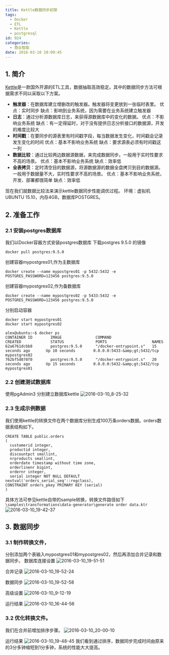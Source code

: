```yaml
---
title: Kettle数据同步初探
tags:
  - Docker
  - ETL
  - Kettle
  - postgresql
id: 924
categories:
  - 商业智能
date: 2016-03-10 20:09:45
---
```

## 1. 简介
[Kettle](http://community.pentaho.com/projects/data-integration/)是一款国外开源的ETL工具，数据抽取高效稳定。其中的数据同步方法可根据需求不同以采取以下方案。
* **触发器**：在数据库建立增删改的触发器。触发器将变更放到一张临时表里。
优点：实时同步
缺点：影响到业务系统，因为需要在业务系统建立触发器
* **日志**：通过分析源数据库日志，来获得源数据库中的变化的数据。
优点：不影响业务系统
缺点：有一定得延时，对于没有提供日志分析接口的数据源，开发的难度比较大
* **时间戳**：在要同步的源表里有时间戳字段，每当数据发生变化，时间戳会记录发生变化的时间
优点：基本不影响业务系统
缺点：要求源表必须有时间戳这一列
* **数据比较**：通过比较两边数据源数据，来完成数据同步。一般用于实时性要求不高的场景。
优点：基本不影响业务系统
缺点：效率低
* **全表拷贝**：定时清空目的数据源，将源数据源的数据全盘拷贝到目的数据源。一般用于数据量不大，实时性要求不高的场景。
优点：基本不影响业务系统，开发、部署都很简单
缺点：效率低

现在我们就数据比较法来演示kettle数据同步性能调优过程。
环境：虚拟机UBUNTU 15.10，内存4GB，数据库POSTGRES。

## 2. 准备工作
### 2.1 安装postgres数据库
我们以Docker容器方式安装postgres数据库
下载postgres 9.5.0 的镜像
	
	docker pull postgres:9.5.0
创建容器mypostgres01,作为主数据库

    docker create --name mypostgres01 -p 5432:5432 -e POSTGRES_PASSWORD=123456 postgres:9.5.0
   
创建容器mypostgres02,作为备数据库

	docker create --name mypostgres02 -p 5433:5432 -e POSTGRES_PASSWORD=123456 postgres:9.5.0
    
分别启动容器

    docker start mypostgres01 
    docker start mypostgres02
	
	alex@ubuntu:~$ docker ps
    CONTAINER ID        IMAGE               COMMAND                  CREATED             STATUS              PORTS                    NAMES
    62a6761dcbb8        postgres:9.5.0      "/docker-entrypoint.s"   15 seconds ago       Up 10 seconds        0.0.0.0:5433-&amp;gt;5432/tcp   mypostgres02
    762bf5d078f0        postgres:9.5.0      "/docker-entrypoint.s"   20 seconds ago       Up 15 seconds        0.0.0.0:5432-&amp;gt;5432/tcp   mypostgres01
    

### 2.2 创建测试数据库
使用pgAdmin3 分别建立数据库kettle
![2016-03-10_8-25-32](http://orufryv17.bkt.clouddn.com/wp-content/uploads/2016/03/2016-03-10_8-25-32.jpg)

### 2.3 生成示例数据
我们使用kettle的转换文件在两个数据库分别生成100万条orders数据。orders数据表结构如下。

    CREATE TABLE public.orders
    (
      customerid integer,
      productid integer,
      discountpct smallint,
      nrproducts smallint,
      orderdate timestamp without time zone,
      orderlinenr bigint,
      ordernr integer,
      serial integer NOT NULL DEFAULT nextval('orders_serial_seq'::regclass),
    CONSTRAINT orders_pkey PRIMARY KEY (serial)
    )

具体方法可参见kettle自带的sample转换，转换文件路径如下
`\samples\transformations\data-generator\generate order data.ktr`
![2016-03-10_19-42-37](http://orufryv17.bkt.clouddn.com/wp-content/uploads/2016/03/2016-03-10_19-42-37.jpg)

## 3. 数据同步
### 3.1 制作转换文件，
分别添加两个表输入mypostgres01和mypostgres02，然后再添加合并记录和数据同步。
数据库连接设置
![2016-03-10_19-51-51](http://orufryv17.bkt.clouddn.com/wp-content/uploads/2016/03/2016-03-10_19-51-51.jpg)

合并记录
![2016-03-10_19-52-24](http://orufryv17.bkt.clouddn.com/wp-content/uploads/2016/03/2016-03-10_19-52-24.jpg)

数据同步
![2016-03-10_19-52-58](http://orufryv17.bkt.clouddn.com/wp-content/uploads/2016/03/2016-03-10_19-52-58.jpg)

高级设置
![2016-03-10_9-12-19](http://orufryv17.bkt.clouddn.com/wp-content/uploads/2016/03/2016-03-10_9-12-19-1.jpg)

运行结果
![2016-03-10_16-44-56](http://orufryv17.bkt.clouddn.com/wp-content/uploads/2016/03/2016-03-10_16-44-56.jpg)

### 3.2 优化转换文件。
我们在合并前增加排序步骤。
![2016-03-10_20-00-10](http://orufryv17.bkt.clouddn.com/wp-content/uploads/2016/03/2016-03-10_20-00-10.jpg)

运行结果
![2016-03-10_19-48-45](http://orufryv17.bkt.clouddn.com/wp-content/uploads/2016/03/2016-03-10_19-48-45.jpg)
我们看到通过排序，数据同步完成时间由原来的3分多钟缩短到1分多钟，系统的性能大大提高。